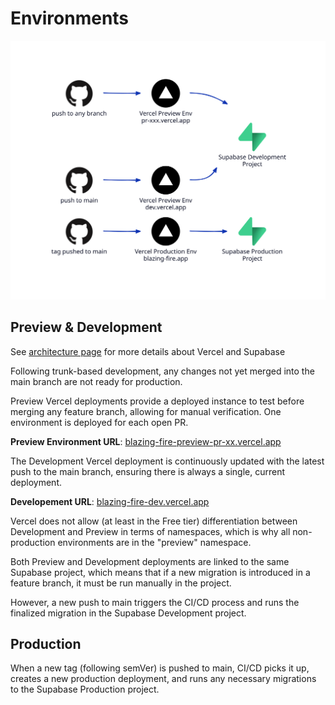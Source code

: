 # Environments

![environments overview](./assets/img/environments.svg)

## Preview & Development

See [architecture page](./architecture.md) for more details about Vercel and Supabase

Following trunk-based development, any changes not yet merged into the main branch are not ready for production.

Preview Vercel deployments provide a deployed instance to test before merging any feature branch, allowing for manual verification. One environment is deployed for each open PR.

**Preview Environment URL**: [blazing-fire-preview-pr-xx.vercel.app](#)

The Development Vercel deployment is continuously updated with the latest push to the main branch, ensuring there is always a single, current deployment.

**Developement URL**: [blazing-fire-dev.vercel.app](#)

Vercel does not allow (at least in the Free tier) differentiation between Development and Preview in terms of namespaces, which is why all non-production environments are in the "preview" namespace.

Both Preview and Development deployments are linked to the same Supabase project, which means that if a new migration is introduced in a feature branch, it must be run manually in the project.

However, a new push to main triggers the CI/CD process and runs the finalized migration in the Supabase Development project.

## Production

When a new tag (following semVer) is pushed to main, CI/CD picks it up, creates a new production deployment, and runs any necessary migrations to the Supabase Production project.
